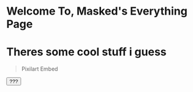 <html>
  <head>
    <title>cloxkedmasked.github.io</title>
  </head>
  <body>
    <h1>Welcome To, Masked's Everything Page</h1>
    <h1>Theres some cool stuff i guess</h1>
    <blockquote class="pix-embed-wrap"><div class="pix-embed-activity" data-id="sr281479558d201" data-width="100" data-height="100" data-type="art" data-theme="dark" data-show-edit="1">Pixilart Embed</div></blockquote><script async="async" src="https://www.pixilart.com/js/embed.js?v=1.0.4"></script>
  </body>
 </html>
<button type="button" onclick="alert('7288901')">???</button>
  <body>
